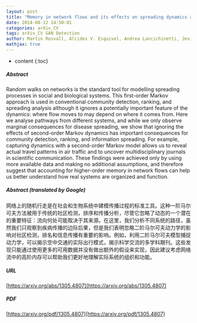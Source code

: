 ```yaml
---
layout: post
title: "Memory in network flows and its effects on spreading dynamics and community detection"
date: 2014-08-12 14:50:01
categories: arXiv_CV
tags: arXiv_CV GAN Detection
author: Martin Rosvall, Alcides V. Esquivel, Andrea Lancichinetti, Jevin D. West, Renaud Lambiotte
mathjax: true
---
```


* content
{:toc}

##### Abstract
Random walks on networks is the standard tool for modelling spreading processes in social and biological systems. This first-order Markov approach is used in conventional community detection, ranking, and spreading analysis although it ignores a potentially important feature of the dynamics: where flow moves to may depend on where it comes from. Here we analyse pathways from different systems, and while we only observe marginal consequences for disease spreading, we show that ignoring the effects of second-order Markov dynamics has important consequences for community detection, ranking, and information spreading. For example, capturing dynamics with a second-order Markov model allows us to reveal actual travel patterns in air traffic and to uncover multidisciplinary journals in scientific communication. These findings were achieved only by using more available data and making no additional assumptions, and therefore suggest that accounting for higher-order memory in network flows can help us better understand how real systems are organized and function.

##### Abstract (translated by Google)
网络上的随机行走是在社会和生物系统中建模传播过程的标准工具。这种一阶马尔可夫方法被用于传统的社区检测，排序和传播分析，尽管它忽略了动态的一个潜在的重要特征：流向何处可能取决于其来源。在这里，我们分析不同系统的路径，虽然我们只观察到疾病传播的边际后果，但是我们表明忽略二阶马尔可夫动力学的影响对社区检测，排名和信息传播有重要的影响。例如，利用二阶马尔可夫模型捕捉动力学，可以揭示空中交通的实际出行模式，揭示科学交流的多学科期刊。这些发现只能通过使用更多的可用数据并没有做出额外的假设来实现，因此建议考虑网络流中的高阶内存可以帮助我们更好地理解实际系统的组织和功能。

##### URL
[https://arxiv.org/abs/1305.4807](https://arxiv.org/abs/1305.4807)

##### PDF
[https://arxiv.org/pdf/1305.4807](https://arxiv.org/pdf/1305.4807)


